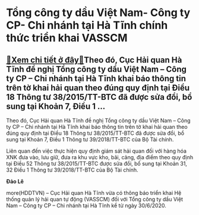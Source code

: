 Tổng công ty dầu Việt Nam- Công ty CP- Chi nhánh tại Hà Tĩnh chính thức triển khai VASSCM
=========================================================================================

[:gift:Xem chi tiết ở đây:gift:](https://hddtvn.com/tong-cong-ty-dau-viet-nam-cong-ty-cp-chi-nhanh-tai-ha-tinh-chinh-thuc-trien-khai-vasscm/)Theo đó, Cục Hải quan Hà Tĩnh đề nghị Tổng công ty dầu Việt Nam – Công ty CP – Chi nhánh tại Hà Tĩnh khai báo thông tin trên tờ khai hải quan theo đúng quy định tại Điều 18 Thông tư 38/2015/TT-BTC đã được sửa đổi, bổ sung tại Khoản 7, Điều 1 …
---------------------------------------------------------------------------------------------------------------------------------------------------------------------------------------------------------------------------------------------------


Theo đó, Cục Hải quan Hà Tĩnh đề nghị Tổng công ty dầu Việt Nam – Công ty CP – Chi nhánh tại Hà Tĩnh khai báo thông tin trên tờ khai hải quan theo đúng quy định tại Điều 18 Thông tư 38/2015/TT-BTC đã được sửa đổi, bổ sung tại Khoản 7, Điều 1 Thông tư 39/2018/TT-BTC của Bộ Tài chính.


Liên quan đến việc thực hiện quy định giám sát hải quan đối với hàng hóa XNK đưa vào, lưu giữ, đưa ra khu vực kho, bãi, cảng, địa điểm theo quy định tại Điều 52 Thông tư 38/2015/TT-BTC được sửa đổi, bổ sung tại Khoản 31, 32 Điều 1 Thông tư 39/2018/TT-BTC của Bộ Tài chính.




**Đảo Lê**



more(HDDTVN) – Cục Hải quan Hà Tĩnh vừa có thông báo triển khai Hệ thống quản lý hải quan tự động (VASSCM) đối với Tổng công ty dầu Việt Nam – Công ty CP – Chi nhánh tại Hà Tĩnh kể từ ngày 30/6/2020.


